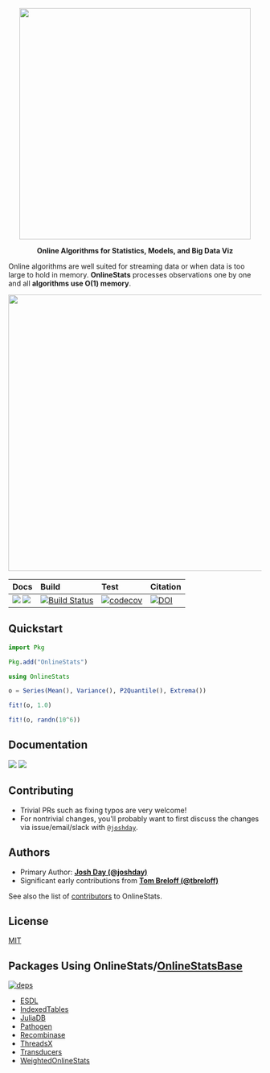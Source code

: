 <p align="center">
  <img width="460" src="https://user-images.githubusercontent.com/8075494/57313750-3d890d80-70be-11e9-99c9-b3fe0de6ea81.png">
</p>

<p align="center">
  <strong>Online Algorithms for Statistics, Models, and Big Data Viz</strong>
</p>

Online algorithms are well suited for streaming data or when data is too large to hold in memory.  **OnlineStats** processes observations one by one and all **algorithms use O(1) memory**.

<p align="center">
  <img width="550" src="https://user-images.githubusercontent.com/8075494/46229806-d55a9800-c334-11e8-8616-e4e27e58d66d.gif">
</p>

| Docs | Build | Test | Citation |
|:-----|:------|:-----|----------|
| [![](https://img.shields.io/badge/docs-stable-blue.svg)](https://joshday.github.io/OnlineStats.jl/stable) [![](https://img.shields.io/badge/docs-latest-blue.svg)](https://joshday.github.io/OnlineStats.jl/latest) | [![Build Status](https://travis-ci.org/joshday/OnlineStats.jl.svg)](https://travis-ci.org/joshday/OnlineStats.jl) | [![codecov](https://codecov.io/gh/joshday/OnlineStats.jl/branch/master/graph/badge.svg)](https://codecov.io/gh/joshday/OnlineStats.jl) | [![DOI](https://joss.theoj.org/papers/10.21105/joss.01816/status.svg)](https://doi.org/10.21105/joss.01816) |


## Quickstart

```julia
import Pkg

Pkg.add("OnlineStats")

using OnlineStats

o = Series(Mean(), Variance(), P2Quantile(), Extrema())

fit!(o, 1.0)

fit!(o, randn(10^6))
```

## Documentation

[![](https://img.shields.io/badge/docs-stable-blue.svg)](https://joshday.github.io/OnlineStats.jl/stable)
[![](https://img.shields.io/badge/docs-latest-blue.svg)](https://joshday.github.io/OnlineStats.jl/latest)

## Contributing

- Trivial PRs such as fixing typos are very welcome!  
- For nontrivial changes, you'll probably want to first discuss the changes via issue/email/slack with [`@joshday`](https://github.com/joshday).

## Authors

- Primary Author: [**Josh Day (@joshday)**](https://github.com/joshday)
- Significant early contributions from [**Tom Breloff (@tbreloff)**](https://github.com/tbreloff)

See also the list of [contributors](https://github.com/joshday/OnlineStats.jl/contributors) to OnlineStats.

## License

[MIT](LICENSE)

## Packages Using OnlineStats/[OnlineStatsBase](https://github.com/joshday/OnlineStatsBase.jl)

[![deps](https://juliahub.com/docs/OnlineStats/deps.svg)](https://juliahub.com/ui/Packages/OnlineStats/G3mU6?t=2)

- [ESDL](https://github.com/esa-esdl/ESDL.jl)
- [IndexedTables](https://github.com/JuliaComputing/IndexedTables.jl)
- [JuliaDB](https://github.com/JuliaComputing/JuliaDB.jl)
- [Pathogen](https://github.com/jangevaare/Pathogen.jl)
- [Recombinase](https://github.com/piever/Recombinase.jl)
- [ThreadsX](https://github.com/tkf/ThreadsX.jl)
- [Transducers](https://github.com/JuliaFolds/Transducers.jl)
- [WeightedOnlineStats](https://github.com/gdkrmr/WeightedOnlineStats.jl)